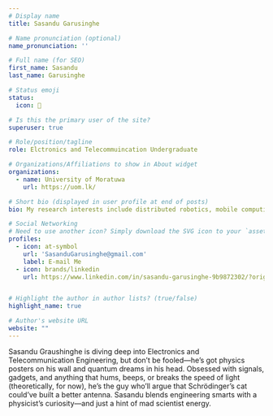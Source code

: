 ```yaml
---
# Display name
title: Sasandu Garusinghe

# Name pronunciation (optional)
name_pronunciation: ''

# Full name (for SEO)
first_name: Sasandu
last_name: Garusinghe

# Status emoji
status: 
  icon: 📡

# Is this the primary user of the site?
superuser: true

# Role/position/tagline
role: Elctronics and Telecommuincation Undergraduate

# Organizations/Affiliations to show in About widget
organizations:
  - name: University of Moratuwa
    url: https://uom.lk/

# Short bio (displayed in user profile at end of posts)
bio: My research interests include distributed robotics, mobile computing and programmable matter.

# Social Networking
# Need to use another icon? Simply download the SVG icon to your `assets/media/icons/` folder.
profiles:
  - icon: at-symbol
    url: 'SasanduGarusinghe@gmail.com'
    label: E-mail Me
  - icon: brands/linkedin
    url: https://www.linkedin.com/in/sasandu-garusinghe-9b9872302/?originalSubdomain=lk


# Highlight the author in author lists? (true/false)
highlight_name: true

# Author's website URL
website: ""
---
```


Sasandu Graushinghe is diving deep into Electronics and Telecommunication Engineering, but don’t be fooled—he’s got physics posters on his wall and quantum dreams in his head. Obsessed with signals, gadgets, and anything that hums, beeps, or breaks the speed of light (theoretically, for now), he’s the guy who’ll argue that Schrödinger’s cat could’ve built a better antenna. Sasandu blends engineering smarts with a physicist’s curiosity—and just a hint of mad scientist energy.

